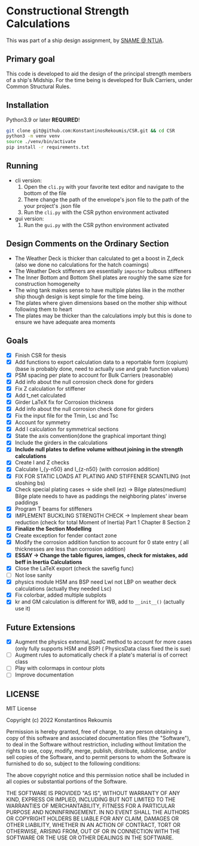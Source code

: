 # Constructional Strength Calculations
This was part of a ship design assignment, by [SNAME @ NTUA](http://www.naval.ntua.gr/).

## Primary goal
This code is developed to aid the design of the principal strength members of a ship's Midship.
For the time being is developed for Bulk Carriers, under Common Structural Rules.

## Installation
Python3.9 or later **REQUIRED**!

```bash
git clone git@github.com:KonstantinosRekoumis/CSR.git && cd CSR
python3 -m venv venv
source ./venv/bin/activate
pip install -r requirements.txt
```

## Running

[//]: # ( add instructions on how to run the terminal version, and the gui version )
- cli version:
    1. Open the `cli.py` with your favorite text editor and navigate to the bottom of the file
    2. There change the path of the envelope's json file to the path of the your project's .json file
    4. Run the `cli.py` with the CSR python environment activated
- gui version:
    1. Run the `gui.py` with the CSR python environment activated

## Design Comments on the Ordinary Section

- The Weather Deck is thicker than calculated to get a boost in Z,deck (also we done no calculations for the hatch coamings)
- The Weather Deck stiffeners are essentially ` impostor ` bulbous stiffeners
- The Inner Bottom and Bottom Shell plates are roughly the same size for construction homogeneity 
- The wing tank makes sense to have multiple plates like in the mother ship though design is kept simple for the time being.
- The plates where given dimensions based on the mother ship without following them to heart
- The plates may be thicker than the calculations imply but this is done to ensure we have adequate area moments

## Goals

- [x] Finish CSR for thesis
- [x] Add functions to export calculation data to a reportable form (copium) (base is probably done, need to actually use and grab function values)
- [x] PSM spacing per plate to account for Bulk Carriers (reasonable)
- [x] Add info about the null corrosion check done for girders
- [X] Fix Z calculation for stiffener
- [x] Add t_net calculated
- [x] Girder LaTeX fix for Corrosion thickness
- [x] Add info about the null corrosion check done for girders
- [x] Fix the input file for the Tmin, Lsc and Tsc  
- [x] Account for symmetry  
- [x] Add I calculation for symmetrical sections 
- [x] State the axis convention(done the graphical important thing)
- [x] Include the girders in the calculations 
- [x] **Include null plates to define volume without joining in the strength calculations**
- [x] Create I and Z checks
- [x] Calculate I_{y-n50} and I_{z-n50} (with corrosion addition) 
- [x] FIX FOR STATIC LOADS AT PLATING AND STIFFENER SCANTLING (not sloshing bs)
- [x] Check special plating cases -> side shell (ez) -> Bilge plates(medium) Bilge plate needs to have as paddings the neighboring plates' inverse paddings
- [x] Program T beams for stiffeners 
- [x] IMPLEMENT BUCKLING STRENGTH CHECK -> Implement shear beam reduction (check for total Moment of Inertia) Part 1 Chapter 8 Section 2  
- [x] **Finalize the Section Modelling**
- [x] Create exception for fender contact zone
- [x] Modify the corrosion addition function to account for 0 state entry ( all thicknesses are less than corrosion addition)  
- [x] **ESSAY -> Change the table figures, iamges, check for mistakes, add beff in Inertia Calculations**
- [x] Close the LaTeX export (check the savefig func)
- [ ] Not lose sanity
- [x] physics module HSM ans BSP need Lwl not LBP on weather deck calculations (actually they needed Lsc) 
- [x] Fix colorbar, added multiple subplots 
- [x] kr and GM calculation is different for WB, add to `__init__()` (actually use it)

## Future Extensions

- [x] Augment the physics external_loadC method to account for more cases (only fully supports HSM and BSP) ( PhysicsData class fixed the is sue) 
- [ ] Augment rules to automatically check if a plate's material is of correct class
- [ ] Play with colormaps in contour plots 
- [ ] Improve documentation 

## LICENSE
MIT License

Copyright (c) 2022 Konstantinos Rekoumis

Permission is hereby granted, free of charge, to any person obtaining a copy
of this software and associated documentation files (the "Software"), to deal
in the Software without restriction, including without limitation the rights
to use, copy, modify, merge, publish, distribute, sublicense, and/or sell
copies of the Software, and to permit persons to whom the Software is
furnished to do so, subject to the following conditions:

The above copyright notice and this permission notice shall be included in all
copies or substantial portions of the Software.

THE SOFTWARE IS PROVIDED "AS IS", WITHOUT WARRANTY OF ANY KIND, EXPRESS OR
IMPLIED, INCLUDING BUT NOT LIMITED TO THE WARRANTIES OF MERCHANTABILITY,
FITNESS FOR A PARTICULAR PURPOSE AND NONINFRINGEMENT. IN NO EVENT SHALL THE
AUTHORS OR COPYRIGHT HOLDERS BE LIABLE FOR ANY CLAIM, DAMAGES OR OTHER
LIABILITY, WHETHER IN AN ACTION OF CONTRACT, TORT OR OTHERWISE, ARISING FROM,
OUT OF OR IN CONNECTION WITH THE SOFTWARE OR THE USE OR OTHER DEALINGS IN THE
SOFTWARE.
